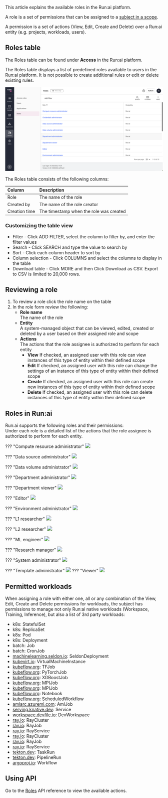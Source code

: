 This article explains the available roles in the Run:ai platform.

A role is a set of permissions that can be assigned to a [subject in a scope](../../admin/authentication/authentication-overview.md).

A permission is a set of actions (View, Edit, Create and Delete) over a Run:ai entity (e.g. projects, workloads, users).

## Roles table

The Roles table can be found under **Access** in the Run:ai platform.

The Roles table displays a list of predefined roles available to users in the Run:ai platform. It is not possible to create additional rules or edit or delete existing rules.

![](img/rolestable.png)

The Roles table consists of the following columns:

| Column | Description |
| :---- | :---- |
| Role | The name of the role |
| Created by | The name of the role creator |
| Creation time | The timestamp when the role was created |

### Customizing the table view

* Filter - Click ADD FILTER, select the column to filter by, and enter the filter values  
* Search - Click SEARCH and type the value to search by  
* Sort - Click each column header to sort by  
* Column selection - Click COLUMNS and select the columns to display in the table  
* Download table - Click MORE and then Click Download as CSV. Export to CSV is limited to 20,000 rows. 

## Reviewing a role

1. To review a role click the role name on the table  
2. In the role form review the following:  
    * **Role name**  
      The name of the role  
    * **Entity**  
     A system-managed object that can be viewed, edited, created or deleted by a user based on their assigned role and scope  
    * **Actions**  
     The actions that the role assignee is authorized to perform for each entity  
        * **View** If checked, an assigned user with this role can view instances of this type of entity within their defined scope  
        * **Edit** If checked, an assigned user with this role can change the settings of an instance of this type of entity within their defined scope  
        * **Create** If checked, an assigned user with this role can create new instances of this type of entity within their defined scope  
        * **Delete** If checked, an assigned user with this role can delete instances of this type of entity within their defined scope

## Roles in Run:ai

Run:ai supports the following roles and their permissions:  
 Under each role is a detailed list of the actions that the role assignee is authorized to perform for each entity.

??? "Compute resource administrator"
    ![](img/roles-compute-resource-admin.png)

??? "Data source administrator"
    ![](img/roles-data-source-admin.png)

??? "Data volume administrator"
    ![](img/roles-data-vol-admin.png)

??? "Department administrator"
    ![](img/roles-department-admin.png)

??? "Department viewer"
    ![](img/roles-department-viewer.png)

??? "Editor"
    ![](img/roles-editor.png)

??? "Environment administrator"
    ![](img/roles-environment-admin.png)

??? "L1 researcher"
    ![](img/roles-l1-researcher.png)

??? "L2 researcher"
    ![](img/roles-l2-researcher.png)

??? "ML engineer"
    ![](img/roles-ml-engineer.png)

??? "Research manager"
    ![](img/roles-research-manager.png)

??? "System administrator"
    ![](img/roles-sys-admin.png)
    
??? "Template administrator"
    ![](img/roles-template-admin.png)
??? "Viewer"
    ![](img/roles-viewer.png)



## Permitted workloads

When assigning a role with either one, all or any combination of the View, Edit, Create and Delete permissions for workloads, the subject has permissions to manage not only Run:ai native workloads (Workspace, Training, Inference), but also a list of 3rd party workloads:

* k8s: StatefulSet
* k8s: ReplicaSet
* k8s: Pod
* k8s: Deployment
* batch: Job
* batch: CronJob
* [machinelearning.seldon.io](http://machinelearning.seldon.io): SeldonDeployment
* [kubevirt.io](http://kubevirt.io): VirtualMachineInstance
* [kubeflow.org](http://kubeflow.org): TFJob
* [kubeflow.org](http://kubeflow.org): PyTorchJob
* [kubeflow.org](http://kubeflow.org): XGBoostJob
* [kubeflow.org](http://kubeflow.org): MPIJob
* [kubeflow.org](http://kubeflow.org): MPIJob
* [kubeflow.org](http://kubeflow.org): Notebook
* [kubeflow.org](http://kubeflow.org): ScheduledWorkflow
* [amlarc.azureml.com](http://amlarc.azureml.com): AmlJob
* [serving.knative.dev](http://serving.knative.dev): Service
* [workspace.devfile.io](http://workspace.devfile.io): DevWorkspace
* [ray.io](http://ray.io): RayCluster
* [ray.io](http://ray.io): RayJob
* [ray.io](http://ray.io): RayService
* [ray.io](http://ray.io): RayCluster
* [ray.io](http://ray.io): RayJob
* [ray.io](http://ray.io): RayService
* [tekton.dev](http://tekton.dev): TaskRun
* [tekton.dev](http://tekton.dev): PipelineRun
* [argoproj.io](http://argoproj.io): Workflow

## Using API

Go to the [Roles](https://app.run.ai/api/docs#tag/Roles) API reference to view the available actions.


